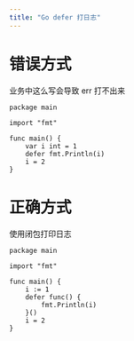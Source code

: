 ```yaml
---
title: "Go defer 打日志"
---
```



# 错误方式
业务中这么写会导致 err 打不出来
```
package main

import "fmt"

func main() {
	var i int = 1
	defer fmt.Println(i)
	i = 2
}
```

# 正确方式
使用闭包打印日志
```
package main

import "fmt"

func main() {
	i := 1
	defer func() {
		fmt.Println(i)
	}()
	i = 2
}
```